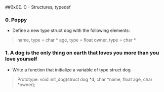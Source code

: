 ##0x0E. C - Structures, typedef

### 0. Poppy
 * Define a new type struct dog with the following elements:
  > name, type = char *
  > age, type = float
  > owner, type = char *

### 1. A dog is the only thing on earth that loves you more than you love yourself
 * Write a function that initialize a variable of type struct dog
  > Prototype: void init_dog(struct dog *d, char *name, float age, char *owner);
